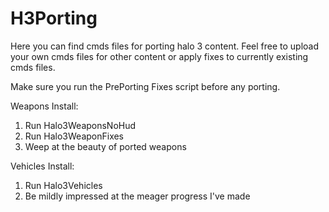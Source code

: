 # H3Porting
Here you can find cmds files for porting halo 3 content. Feel free to upload your own cmds files for other content or apply fixes to currently existing cmds files.

Make sure you run the PrePorting Fixes script before any porting.

Weapons Install:
1. Run Halo3WeaponsNoHud
2. Run Halo3WeaponFixes
3. Weep at the beauty of ported weapons

Vehicles Install:
1. Run Halo3Vehicles
2. Be mildly impressed at the meager progress I've made